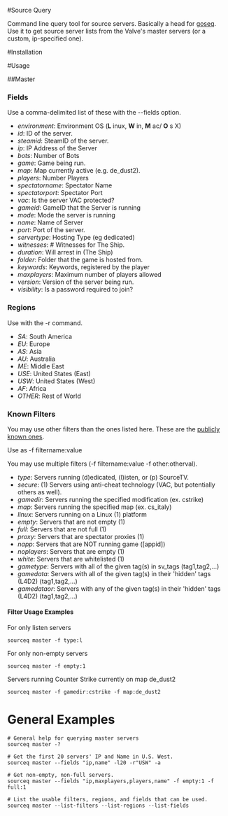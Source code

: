 #Source Query

Command line query tool for source servers. Basically a head for [goseq](https://github.com/hfern/sourceq).
Use it to get source server lists from the Valve's master servers (or
a custom, ip-specified one).

#Installation

#Usage

##Master

### Fields

Use a comma-delimited list of these with the --fields option.

- _environment_: Environment OS (__L__ inux, __W__ in, __M__ ac/ __O__ s X)
- _id_: ID of the server.
- _steamid_: SteamID of the server.
- _ip_: IP Address of the Server
- _bots_: Number of Bots
- _game_: Game being run.
- _map_: Map currently active (e.g. de_dust2).
- _players_: Number Players
- _spectatorname_: Spectator Name
- _spectatorport_: Spectator Port
- _vac_: Is the server VAC protected?
- _gameid_: GameID that the Server is running
- _mode_: Mode the server is running
- _name_: Name of Server
- _port_: Port of the server.
- _servertype_: Hosting Type (eg dedicated)
- _witnesses_: # Witnesses for The Ship.
- _duration_: Will arrest in (The Ship)
- _folder_: Folder that the game is hosted from.
- _keywords_: Keywords, registered by the player
- _maxplayers_: Maximum number of players allowed
- _version_: Version of the server being run.
- _visibility_: Is a password required to join?


### Regions

Use with the -r command.

- _SA_:          South America
- _EU_:          Europe
- _AS_:          Asia
- _AU_:          Australia
- _ME_:          Middle East
- _USE_:         United States (East)
- _USW_:         United States (West)
- _AF_:          Africa
- _OTHER_:       Rest of World

### Known Filters

You may use other filters than the ones listed here. These are the [publicly known ones](https://developer.valvesoftware.com/wiki/Master_Server_Query_Protocol#Filter).

Use as -f filtername:value

You may use multiple filters (-f filtername:value -f other:otherval).

- _type_: Servers running (d)edicated, (l)isten, or (p) SourceTV.
- _secure_: (1) Servers using anti-cheat technology (VAC, but potentially others as well).
- _gamedir_: Servers running the specified modification (ex. cstrike)
- _map_: Servers running the specified map (ex. cs_italy)
- _linux_: Servers running on a Linux (1) platform
- _empty_: Servers that are not empty (1)
- _full_: Servers that are not full (1)
- _proxy_: Servers that are spectator proxies (1)
- _napp_: Servers that are NOT running game ([appid])
- _noplayers_: Servers that are empty (1)
- _white_: Servers that are whitelisted (1)
- _gametype_: Servers with all of the given tag(s) in sv_tags (tag1,tag2,...)
- _gamedata_: Servers with all of the given tag(s) in their 'hidden' tags (L4D2) (tag1,tag2,...)
- _gamedataor_: Servers with any of the given tag(s) in their 'hidden' tags (L4D2) (tag1,tag2,...)

#### Filter Usage Examples
For only listen servers

    sourceq master -f type:l

For only non-empty servers

    sourceq master -f empty:1

Servers running Counter Strike currently on map de_dust2

    sourceq master -f gamedir:cstrike -f map:de_dust2

General Examples
================

    # General help for querying master servers
    sourceq master -?
    
    # Get the first 20 servers' IP and Name in U.S. West.
    sourceq master --fields "ip,name" -l20 -r"USW" -a

    # Get non-empty, non-full servers.
    sourceq master --fields "ip,maxplayers,players,name" -f empty:1 -f full:1
    
    # List the usable filters, regions, and fields that can be used.
    sourceq master --list-filters --list-regions --list-fields

